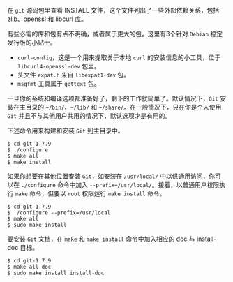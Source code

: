 在 `git` 源码包里查看 INSTALL 文件，这个文件列出了一些外部依赖关系，包括 zlib、openssl 和 libcurl 库。

有些必需的库和包有点不明确，或者属于更大的包。这里有3个针对 `Debian` 稳定发行版的小贴士。
+ `curl-config`，这是一个用来提取关于本地 `curl` 的安装信息的小工具，位于 `libcurl4-openssl-dev` 包里。
+ 头文件 `expat.h` 来自 `libexpat1-dev` 包。
+ `msgfmt` 工具属于 `gettext` 包。

一旦你的系统和编译选项都准备好了，剩下的工作就简单了。默认情况下，`Git` 安装在主目录的 `~/bin/`、`~/lib/` 和 `~/share/`。在一般情况下，只在你是个人使用 `Git` 并且不与其他用户共用的情况下，默认选项才是有用的。

下述命令用来构建和安装 `Git` 到主目录中。

```shell
$ cd git-1.7.9
$ ./configure
$ make all
$ make install
```

如果你想要在其他位置安装 `Git`，如安装在 `/usr/local/` 中以供通用访问，你可以在 `./configure` 命令中加入 `--prefix=/usr/local/`。接着，以普通用户权限执行 `make` 命令，但要以 `root` 权限运行 `make install` 命令。

```shell
$ cd git-1.7.9
$ ./configure --prefix=/usr/local
$ make all
$ sudo make install
```

要安装 `Git` 文档，在 `make` 和 `make install` 命令中加入相应的 doc 与 install-doc 目标。

```shell
$ cd git-1.7.9
$ make all doc
$ sudo make install install-doc
```
